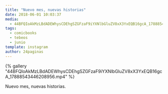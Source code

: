 ```yaml
---
title: "Nuevo mes, nuevas historias"
date: 2018-06-01 10:03:37
media: 
  - 44BFQIoAkMzLBdADEWhysCDEhgSZGFzaF9iYXNlbGluZV8xX3YxEQB16gcA_17888543446208956.mp4
tags: 
  - comicbooks
  - tebeos
  - junio
template: instagram
author: 24paginas
---
```


{% gallery "44BFQIoAkMzLBdADEWhysCDEhgSZGFzaF9iYXNlbGluZV8xX3YxEQB16gcA_17888543446208956.mp4" %}

Nuevo mes, nuevas historias.
